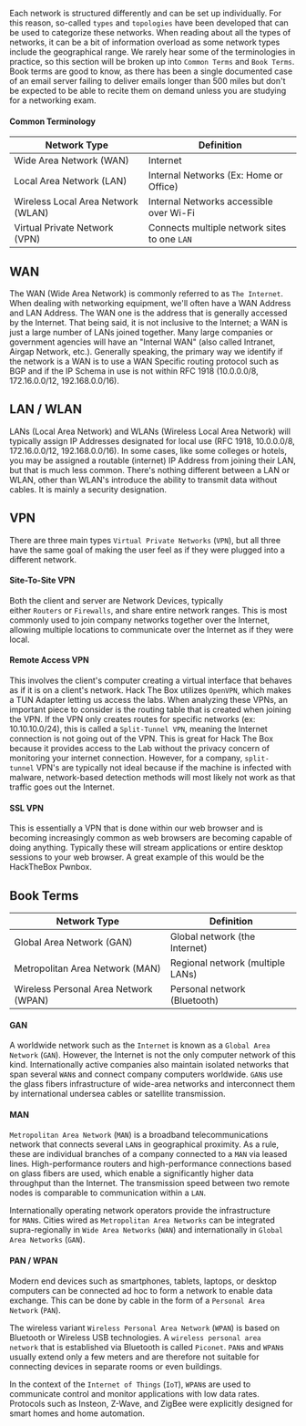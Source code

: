 Each network is structured differently and can be set up individually. For this reason, so-called `types` and `topologies` have been developed that can be used to categorize these networks. When reading about all the types of networks, it can be a bit of information overload as some network types include the geographical range. We rarely hear some of the terminologies in practice, so this section will be broken up into `Common Terms` and `Book Terms`. Book terms are good to know, as there has been a single documented case of an email server failing to deliver emails longer than 500 miles but don't be expected to be able to recite them on demand unless you are studying for a networking exam.

#### Common Terminology

| **Network Type** | **Definition** | 
| --- | --- |
| Wide Area Network (WAN) | Internet
| Local Area Network (LAN) | Internal Networks (Ex: Home or Office)
| Wireless Local Area Network (WLAN) | Internal Networks accessible over Wi-Fi
| Virtual Private Network (VPN) | Connects multiple network sites to one `LAN`|

## WAN

The WAN (Wide Area Network) is commonly referred to as `The Internet`. When dealing with networking equipment, we'll often have a WAN Address and LAN Address. The WAN one is the address that is generally accessed by the Internet. That being said, it is not inclusive to the Internet; a WAN is just a large number of LANs joined together. Many large companies or government agencies will have an "Internal WAN" (also called Intranet, Airgap Network, etc.). Generally speaking, the primary way we identify if the network is a WAN is to use a WAN Specific routing protocol such as BGP and if the IP Schema in use is not within RFC 1918 (10.0.0.0/8, 172.16.0.0/12, 192.168.0.0/16).

## LAN / WLAN

LANs (Local Area Network) and WLANs (Wireless Local Area Network) will typically assign IP Addresses designated for local use (RFC 1918, 10.0.0.0/8, 172.16.0.0/12, 192.168.0.0/16). In some cases, like some colleges or hotels, you may be assigned a routable (internet) IP Address from joining their LAN, but that is much less common. There's nothing different between a LAN or WLAN, other than WLAN's introduce the ability to transmit data without cables. It is mainly a security designation.

## VPN

There are three main types `Virtual Private Networks` (`VPN`), but all three have the same goal of making the user feel as if they were plugged into a different network.

#### Site-To-Site VPN

Both the client and server are Network Devices, typically either `Routers` or `Firewalls`, and share entire network ranges. This is most commonly used to join company networks together over the Internet, allowing multiple locations to communicate over the Internet as if they were local.

#### Remote Access VPN

This involves the client's computer creating a virtual interface that behaves as if it is on a client's network. Hack The Box utilizes `OpenVPN`, which makes a TUN Adapter letting us access the labs. When analyzing these VPNs, an important piece to consider is the routing table that is created when joining the VPN. If the VPN only creates routes for specific networks (ex: 10.10.10.0/24), this is called a `Split-Tunnel VPN`, meaning the Internet connection is not going out of the VPN. This is great for Hack The Box because it provides access to the Lab without the privacy concern of monitoring your internet connection. However, for a company, `split-tunnel` VPN's are typically not ideal because if the machine is infected with malware, network-based detection methods will most likely not work as that traffic goes out the Internet.

#### SSL VPN

This is essentially a VPN that is done within our web browser and is becoming increasingly common as web browsers are becoming capable of doing anything. Typically these will stream applications or entire desktop sessions to your web browser. A great example of this would be the HackTheBox Pwnbox.

## Book Terms

| Network Type | Definition | 
| --- | --- |
| Global Area Network (GAN) | Global network (the Internet)
| Metropolitan Area Network (MAN) | Regional network (multiple LANs)
| Wireless Personal Area Network (WPAN) | Personal network (Bluetooth) |

#### GAN

A worldwide network such as the `Internet` is known as a `Global Area Network` (`GAN`). However, the Internet is not the only computer network of this kind. Internationally active companies also maintain isolated networks that span several `WAN`s and connect company computers worldwide. `GAN`s use the glass fibers infrastructure of wide-area networks and interconnect them by international undersea cables or satellite transmission.

#### MAN

`Metropolitan Area Network` (`MAN`) is a broadband telecommunications network that connects several `LAN`s in geographical proximity. As a rule, these are individual branches of a company connected to a `MAN` via leased lines. High-performance routers and high-performance connections based on glass fibers are used, which enable a significantly higher data throughput than the Internet. The transmission speed between two remote nodes is comparable to communication within a `LAN`.

Internationally operating network operators provide the infrastructure for `MAN`s. Cities wired as `Metropolitan Area Networks` can be integrated supra-regionally in `Wide Area Networks` (`WAN`) and internationally in `Global Area Networks` (`GAN`).

#### PAN / WPAN

Modern end devices such as smartphones, tablets, laptops, or desktop computers can be connected ad hoc to form a network to enable data exchange. This can be done by cable in the form of a `Personal Area Network` (`PAN`).

The wireless variant `Wireless Personal Area Network` (`WPAN`) is based on Bluetooth or Wireless USB technologies. A `wireless personal area network` that is established via Bluetooth is called `Piconet`. `PAN`s and `WPAN`s usually extend only a few meters and are therefore not suitable for connecting devices in separate rooms or even buildings.

In the context of the `Internet of Things` (`IoT`), `WPAN`s are used to communicate control and monitor applications with low data rates. Protocols such as Insteon, Z-Wave, and ZigBee were explicitly designed for smart homes and home automation.
